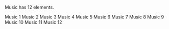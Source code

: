 Music has 12 elements.

Music 1
Music 2
Music 3
Music 4
Music 5
Music 6
Music 7
Music 8
Music 9
Music 10
Music 11
Music 12
